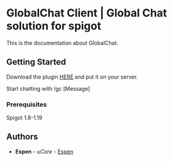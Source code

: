 # GlobalChat Client | Global Chat solution for spigot

This is the documentation about GlobalChat.

## Getting Started

Download the plugin [HERE](https://spigotmc.org) and put it on your server.

Start chatting with !gc [Message]

### Prerequisites

Spigot 1.8-1.19

## Authors

* **Espen** - *uCore* - [Espen](https://github.com/EhreGetaken)
